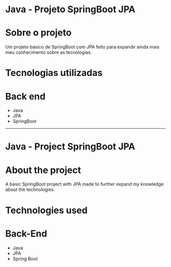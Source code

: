 # Java - Projeto SpringBoot JPA

# Sobre o projeto


Um projeto básico de SpringBoot com JPA feito para expandir ainda mais meu conhecimento sobre as tecnologias.


# Tecnologias utilizadas

# Back end
- Java
- JPA
- SpringBoot


---------------------------------------------------
# Java - Project SpringBoot JPA


# About the project


A basic SpringBoot project with JPA made to further expand my knowledge about the technologies.


# Technologies used

# Back-End
- Java
- JPA
- Spring Boot
